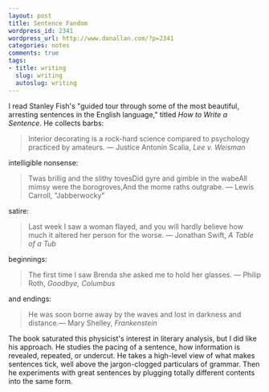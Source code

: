 ```yaml
---
layout: post
title: Sentence Fandom
wordpress_id: 2341
wordpress_url: http://www.danallan.com/?p=2341
categories: notes
comments: true
tags:
- title: writing
  slug: writing
  autoslug: writing
---
```

I read Stanley Fish's "guided tour through some of the most beautiful, arresting sentences in the English language," titled _How to Write a Sentence_. He collects barbs:

> Interior decorating is a rock-hard science compared to psychology practiced by amateurs. — Justice Antonin Scalia, _Lee v. Weisman_

intelligible nonsense:

> Twas brillig and the slithy tovesDid gyre and gimble in the wabeAll mimsy were the borogroves,And the mome raths outgrabe. — Lewis Carroll, "Jabberwocky"

satire:

> Last week I saw a woman flayed, and you will hardly believe how much it altered her person for the worse. — Jonathan Swift, _A Table of a Tub_

beginnings:

> The first time I saw Brenda she asked me to hold her glasses. — Philip Roth, _Goodbye, Columbus_

and endings:

> He was soon borne away by the waves and lost in darkness and distance.— Mary Shelley, _Frankenstein_

The book saturated this physicist's interest in literary analysis, but I did like his approach. He studies the pacing of a sentence, how information is revealed, repeated, or undercut. He takes a high-level view of what makes sentences tick, well above the jargon-clogged particulars of grammar. Then he experiments with great sentences by plugging totally different contents into the same form.
